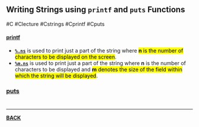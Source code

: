 ## Writing Strings using `printf` and `puts` Functions
#C #Clecture #Cstrings #Cprintf #Cputs 
#### [printf](Cprintf)
- [**`%.ns`**](Cns.md) is used to print just a part of the string where <mark class="hltr-lightblue">**n** is the number of characters to be displayed on the screen</mark>.
- [**`%m.ns`**](Cmns.md) is used to print just a part of the string where **n** is the number of characters to be displayed and <mark class="hltr-lightblue">**m** denotes the size of the field within which the string will be displayed</mark>.

### [puts](Cputs.md)

# 
---
**[BACK](Cstrings)**